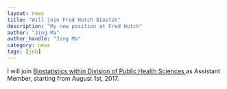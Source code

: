 ```yaml
---
layout: news
title: "Will join Fred Hutch Biostat"
description: "My new position at Fred Hutch"
author: "Jing Ma"
author_handle: "Jing Ma"
category: news
tags: [job]
---
```


I will join [Biostatistics within Division of Public Health Sciences ](http://www.fredhutch.org/en/labs/phs.html) as Assistant Member, starting from August 1st, 2017. 

